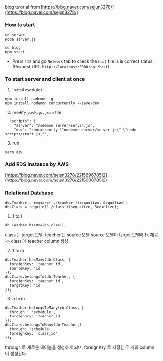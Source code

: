 blog tutorial from [https://blog.naver.com/sejun3278/](https://blog.naver.com/sejun3278/)

### How to start 

```
cd server
node server.js

cd blog
npm start
```

* Press `f12` and go `Network` tab to check the `host` file is in correct status. (Request URL: `http://localhost:3000/api/host`)


### To start server and client at once

1. install modules

```
npm install nodemon -g
npm install nodemon concurrently --save-dev
```

2. modify `package.json` file

```
  "scripts": {
    "server": "nodemon server/server.js",
    "dev": "concurrently \"nodemon server/server.js\" \"node scripts/start.js\"",
```


3. run

```
yarn dev
```


### Add RDS instance by AWS

[https://blog.naver.com/sejun3278/221569678512](https://blog.naver.com/sejun3278/221569678512)

### Relational Database

```
db.Teacher = require('./teacher')(sequelize, Sequelize);
db.Class = require('./class')(sequelize, Sequelize);
```

1. 1 to 1
```
db.Teacher.hasOne(db.class);
```
class 는 target 모델, teacher 는 source 모델
source 모델이 target 모델에 fk 제공
-> class 에 teacher column 생성

2. 1 to m
```
db.Teacher.hasMany(db.Class, {
  foreignKey: 'teacher_id',
  sourceKey: 'id'
});
db.Class.belongsTo(db.Teacher, {
  foreignKey: 'teacher_id',
  targetKey: 'id'
});
```
3. n to m
```
db.Teacher.belongsToMany(db.Class, {
  through : 'schedule',
  foreignKey: 'teacher_id'
});
db.Class.belongsToMany(db.Teacher,{
  through: 'schedule',
  foreignKey: 'class_id'
});
```
through 로 새로운 테이블을 생성하게 되며,
foreignKey 로 지정한 두 개의 column 이 생성된다.